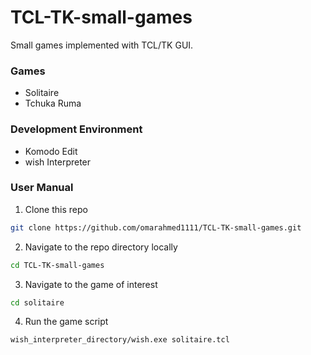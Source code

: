 # TCL-TK-small-games
Small games implemented with TCL/TK GUI.

### Games 
* Solitaire
* Tchuka Ruma

### Development Environment
* Komodo Edit
* wish Interpreter

### User Manual
1. Clone this repo
```bash
git clone https://github.com/omarahmed1111/TCL-TK-small-games.git
```  
2. Navigate to the repo directory locally
```bash
cd TCL-TK-small-games
```
3. Navigate to the game of interest  
```bash
cd solitaire
```
4. Run the game script  
```bash
wish_interpreter_directory/wish.exe solitaire.tcl
```
